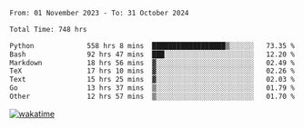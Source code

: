 <!--START_SECTION:waka-->

```txt
From: 01 November 2023 - To: 31 October 2024

Total Time: 748 hrs

Python             558 hrs 8 mins  ██████████████████▒░░░░░░   73.35 %
Bash               92 hrs 47 mins  ███░░░░░░░░░░░░░░░░░░░░░░   12.20 %
Markdown           18 hrs 56 mins  ▓░░░░░░░░░░░░░░░░░░░░░░░░   02.49 %
TeX                17 hrs 10 mins  ▓░░░░░░░░░░░░░░░░░░░░░░░░   02.26 %
Text               15 hrs 25 mins  ▓░░░░░░░░░░░░░░░░░░░░░░░░   02.03 %
Go                 13 hrs 37 mins  ▒░░░░░░░░░░░░░░░░░░░░░░░░   01.79 %
Other              12 hrs 57 mins  ▒░░░░░░░░░░░░░░░░░░░░░░░░   01.70 %
```

<!--END_SECTION:waka-->
[![wakatime](https://wakatime.com/badge/user/5f89a63a-5294-4958-ad30-2b3455e63f2a.svg)](https://wakatime.com/@5f89a63a-5294-4958-ad30-2b3455e63f2a)
